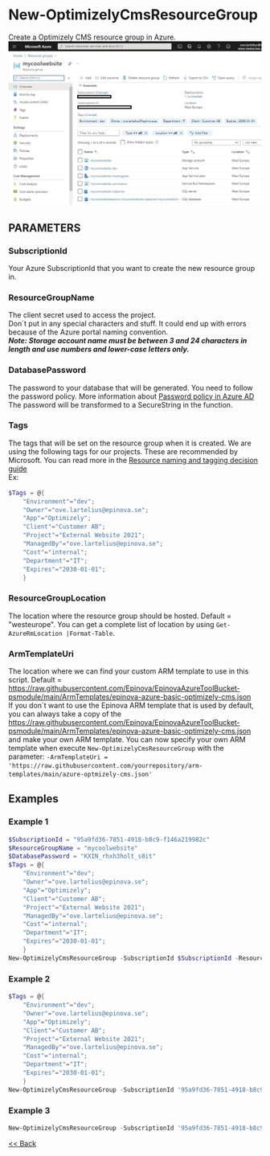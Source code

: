 # New-OptimizelyCmsResourceGroup
Create a Optimizely CMS resource group in Azure.  
![Example of created resource group in Azure](ResourceGroupInAzure2.jpg)  

## PARAMETERS 
### SubscriptionId
Your Azure SubscriptionId that you want to create the new resource group in.

### ResourceGroupName
The client secret used to access the project.  
Don´t put in any special characters and stuff. It could end up with errors because of the Azure portal naming convention.  
_**Note: Storage account name must be between 3 and 24 characters in length and use numbers and lower-case letters only.**_

### DatabasePassword
The password to your database that will be generated. You need to follow the password policy. More information about [Password policy in Azure AD](https://docs.microsoft.com/en-us/previous-versions/azure/jj943764(v=azure.100)?redirectedfrom=MSDN)  
The password will be transformed to a SecureString in the function.

### Tags
The tags that will be set on the resource group when it is created. We are using the following tags for our projects. These are recommended by Microsoft. You can read more in the [Resource naming and tagging decision guide](https://docs.microsoft.com/en-us/azure/cloud-adoption-framework/ready/azure-best-practices/naming-and-tagging)  
Ex: 
```powershell
$Tags = @{
    "Environment"="dev";
    "Owner"="ove.lartelius@epinova.se";
    "App"="Optimizely";
    "Client"="Customer AB";
    "Project"="External Website 2021";
    "ManagedBy"="ove.lartelius@epinova.se";
    "Cost"="internal";
    "Department"="IT";
    "Expires"="2030-01-01";
    }
```

### ResourceGroupLocation
The location where the resource group should be hosted. Default = "westeurope". You can get a complete list of location by using ```Get-AzureRmLocation |Format-Table```.

### ArmTemplateUri
The location where we can find your custom ARM template to use in this script. Default = https://raw.githubusercontent.com/Epinova/EpinovaAzureToolBucket-psmodule/main/ArmTemplates/epinova-azure-basic-optimizely-cms.json   
If you don´t want to use the Epinova ARM template that is used by default, you can always take a copy of the https://raw.githubusercontent.com/Epinova/EpinovaAzureToolBucket-psmodule/main/ArmTemplates/epinova-azure-basic-optimizely-cms.json and make your own ARM template. You can now specify your own ARM template when execute ```New-OptimizelyCmsResourceGroup``` with the parameter: ```-ArmTemplateUri = 'https://raw.githubusercontent.com/yourrepository/arm-templates/main/azure-optmizely-cms.json'```

## Examples
### Example 1
```powershell
$SubscriptionId = "95a9fd36-7851-4918-b8c9-f146a219982c"
$ResourceGroupName = "mycoolwebsite"
$DatabasePassword = "KXIN_rhxh3holt_s8it"
$Tags = @{
    "Environment"="dev";
    "Owner"="ove.lartelius@epinova.se";
    "App"="Optimizely";
    "Client"="Customer AB";
    "Project"="External Website 2021";
    "ManagedBy"="ove.lartelius@epinova.se";
    "Cost"="internal";
    "Department"="IT";
    "Expires"="2030-01-01";
    }
New-OptimizelyCmsResourceGroup -SubscriptionId $SubscriptionId -ResourceGroupName $ResourceGroupName -DatabasePassword $DatabasePassword -Tags $Tags
```

### Example 2
```powershell
$Tags = @{
    "Environment"="dev";
    "Owner"="ove.lartelius@epinova.se";
    "App"="Optimizely";
    "Client"="Customer AB";
    "Project"="External Website 2021";
    "ManagedBy"="ove.lartelius@epinova.se";
    "Cost"="internal";
    "Department"="IT";
    "Expires"="2030-01-01";
    }
New-OptimizelyCmsResourceGroup -SubscriptionId '95a9fd36-7851-4918-b8c9-f146a219982c' -ResourceGroupName 'mycoolwebsite' -DatabasePassword 'KXIN_rhxh3holt_s8it' -Tags $resourceGroupTags -ResourceGroupLocation = "westeurope" -ArmTemplateUri = "https://raw.githubusercontent.com/yourrepository/arm-templates/main/azure-optimizely-cms.json" 
```

### Example 3
```powershell
New-OptimizelyCmsResourceGroup -SubscriptionId '95a9fd36-7851-4918-b8c9-f146a219982c' -ResourceGroupName 'mycoolwebsite' -DatabasePassword 'KXIN_rhxh3holt_s8it' -Tags @{ "Environment"="dev";"Owner"="ove.lartelius@epinova.se";"App"="Episerver";"Client"="Client name";"Project"="Project name";"ManagedBy"="Ove Lartelius";"Cost"="Internal";"Department"="IT";"Expires"="";  } -ResourceGroupLocation = "westeurope" -ArmTemplateUri = "https://raw.githubusercontent.com/yourrepository/arm-templates/main/azure-optimizely-cms.json" 
```

[<< Back](/README.md)